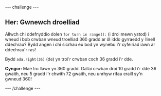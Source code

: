 --- challenge ---

## Her: Gwnewch droelliad

Allwch chi ddefnyddio dolen `for turn in range():` (i droi mewn ystod) i wneud i bob crwban wneud troelliad 360 gradd ar ôl iddo gyrraedd y llinell ddechrau? Bydd angen i chi sicrhau eu bod yn wynebu i'r cyfeiriad iawn ar ddechrau'r ras!

Bydd `ada.right(36)` (de) yn troi'r crwban coch 36 gradd i'r dde.

**Cyngor:** Mae tro llawn yn 360 gradd. Gallai crwban droi 10 gradd i'r dde 36 gwaith, neu 5 gradd i'r chwith 72 gwaith, neu unrhyw rifau eraill sy'n gwneud 360!

--- /challenge ---